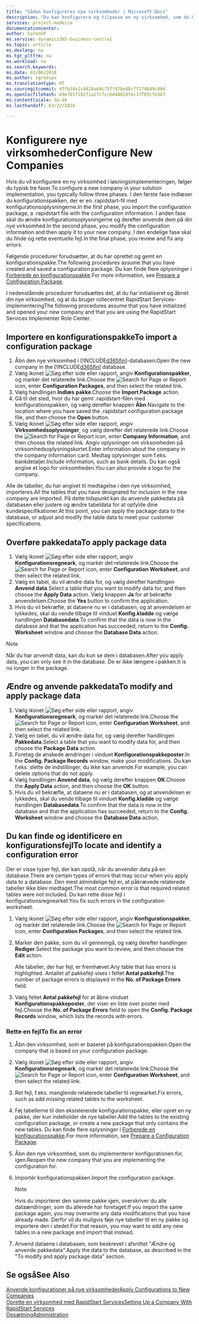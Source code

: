 ```yaml
---
title: "Sådan konfigureres nye virksomheder | Microsoft Docs"
description: "Du kan konfigurere og tilpasse en ny virksomhed, som du har oprettet. Hvis du vil finjustere din implementering, skal du fortsætte i tre faser for at fuldføre konfigurationen."
services: project-madeira
documentationcenter: 
author: SorenGP
ms.service: dynamics365-business-central
ms.topic: article
ms.devlang: na
ms.tgt_pltfrm: na
ms.workload: na
ms.search.keywords: 
ms.date: 03/06/2018
ms.author: sgroespe
ms.translationtype: HT
ms.sourcegitcommit: d7fb34e1c9428a64c71ff47be8bcff174649c00d
ms.openlocfilehash: b9e701f102f1a2fc7ccbd4882dfec37f65cfe3b7
ms.contentlocale: da-dk
ms.lasthandoff: 03/22/2018

---
```

# <a name="configure-new-companies"></a><span data-ttu-id="df0d7-104">Konfigurere nye virksomheder</span><span class="sxs-lookup"><span data-stu-id="df0d7-104">Configure New Companies</span></span>
<span data-ttu-id="df0d7-105">Hvis du vil konfigurere en ny virksomhed i løsningsimplementeringen, følger du typisk tre faser.</span><span class="sxs-lookup"><span data-stu-id="df0d7-105">To configure a new company in your solution implementation, you typically follow three phases.</span></span> <span data-ttu-id="df0d7-106">I den første fase indlæser du konfigurationspakken, der er en .rapidstart-fil med konfigurationsoplysningerne.</span><span class="sxs-lookup"><span data-stu-id="df0d7-106">In the first phase, you import the configuration package, a .rapidstart file with the configuration information.</span></span> <span data-ttu-id="df0d7-107">I anden fase skal du ændre konfigurationsoplysningerne og derefter anvende dem på din nye virksomhed.</span><span class="sxs-lookup"><span data-stu-id="df0d7-107">In the second phase, you modify the configuration information and then apply it to your new company.</span></span> <span data-ttu-id="df0d7-108">I den endelige fase skal du finde og rette eventuelle fejl.</span><span class="sxs-lookup"><span data-stu-id="df0d7-108">In the final phase, you review and fix any errors.</span></span>  

<span data-ttu-id="df0d7-109">Følgende procedurer forudsætter, at du har oprettet og gemt en konfigurationspakke.</span><span class="sxs-lookup"><span data-stu-id="df0d7-109">The following procedures assume that you have created and saved a configuration package.</span></span> <span data-ttu-id="df0d7-110">Du kan finde flere oplysninger i [Forberede en konfigurationspakke](admin-how-to-prepare-a-configuration-package.md).</span><span class="sxs-lookup"><span data-stu-id="df0d7-110">For more information, see [Prepare a Configuration Package](admin-how-to-prepare-a-configuration-package.md).</span></span>  

<span data-ttu-id="df0d7-111">I nedenstående procedurer forudsættes det, at du har initialiseret og åbnet din nye virksomhed, og at du bruger rollecentret RapidStart Services-implementering</span><span class="sxs-lookup"><span data-stu-id="df0d7-111">The following procedures assume that you have initialized and opened your new company and that you are using the RapidStart Services Implementer Role Center.</span></span>

## <a name="to-import-a-configuration-package"></a><span data-ttu-id="df0d7-112">Importere en konfigurationspakke</span><span class="sxs-lookup"><span data-stu-id="df0d7-112">To import a configuration package</span></span>  
1. <span data-ttu-id="df0d7-113">Åbn den nye virksomhed i [!INCLUDE[d365fin](includes/d365fin_md.md)]-databasen.</span><span class="sxs-lookup"><span data-stu-id="df0d7-113">Open the new company in the [!INCLUDE[d365fin](includes/d365fin_md.md)] database.</span></span>  
2. <span data-ttu-id="df0d7-114">Vælg ikonet ![Søg efter side eller rapport](media/ui-search/search_small.png "Ikonet Søg efter side eller rapport"), angiv **Konfigurationspakker**, og markér det relaterede link.</span><span class="sxs-lookup"><span data-stu-id="df0d7-114">Choose the ![Search for Page or Report](media/ui-search/search_small.png "Search for Page or Report icon") icon, enter **Configuration Packages**, and then select the related link.</span></span>  
3. <span data-ttu-id="df0d7-115">Vælg handlingen **Indlæs pakke**.</span><span class="sxs-lookup"><span data-stu-id="df0d7-115">Choose the **Import Package** action.</span></span>  
4. <span data-ttu-id="df0d7-116">Gå til det sted, hvor du har gemt .rapidstart-filen med konfigurationspakken, og vælg derefter knappen **Åbn**.</span><span class="sxs-lookup"><span data-stu-id="df0d7-116">Navigate to the location where you have saved the .rapidstart configuration package file, and then choose the **Open** button.</span></span>  
5. <span data-ttu-id="df0d7-117">Vælg ikonet ![Søg efter side eller rapport](media/ui-search/search_small.png "Ikonet Søg efter side eller rapport"), angiv **Virksomhedsoplysninger**, og vælg derefter det relaterede link.</span><span class="sxs-lookup"><span data-stu-id="df0d7-117">Choose the ![Search for Page or Report](media/ui-search/search_small.png "Search for Page or Report icon") icon, enter **Company Information**, and then choose the related link.</span></span> <span data-ttu-id="df0d7-118">Angiv oplysninger om virksomheden på virksomhedsoplysningskortet.</span><span class="sxs-lookup"><span data-stu-id="df0d7-118">Enter information about the company in the company information card.</span></span> <span data-ttu-id="df0d7-119">Medtag oplysninger som f.eks. bankdetaljer.</span><span class="sxs-lookup"><span data-stu-id="df0d7-119">Include information, such as bank details.</span></span> <span data-ttu-id="df0d7-120">Du kan også angive et logo for virksomheden.</span><span class="sxs-lookup"><span data-stu-id="df0d7-120">You can also provide a logo for the company.</span></span>  

<span data-ttu-id="df0d7-121">Alle de tabeller, du har angivet til medtagelse i den nye virksomhed, importeres.</span><span class="sxs-lookup"><span data-stu-id="df0d7-121">All the tables that you have designated for inclusion in the new company are imported.</span></span> <span data-ttu-id="df0d7-122">På dette tidspunkt kan du anvende pakkedata på databasen eller justere og ændre tabeldata for at opfylde dine kundespecifikationer.</span><span class="sxs-lookup"><span data-stu-id="df0d7-122">At this point, you can apply the package data to the database, or adjust and modify the table data to meet your customer specifications.</span></span>  

## <a name="to-apply-package-data"></a><span data-ttu-id="df0d7-123">Overføre pakkedata</span><span class="sxs-lookup"><span data-stu-id="df0d7-123">To apply package data</span></span>  
1. <span data-ttu-id="df0d7-124">Vælg ikonet ![Søg efter side eller rapport](media/ui-search/search_small.png "Ikonet Søg efter side eller rapport"), angiv **Konfigurationsregneark**, og markér det relaterede link.</span><span class="sxs-lookup"><span data-stu-id="df0d7-124">Choose the ![Search for Page or Report](media/ui-search/search_small.png "Search for Page or Report icon") icon, enter **Configuration Worksheet**, and then select the related link.</span></span>  
2. <span data-ttu-id="df0d7-125">Vælg en tabel, du vil ændre data for, og vælg derefter handlingen **Anvend data**.</span><span class="sxs-lookup"><span data-stu-id="df0d7-125">Select a table that you want to modify data for, and then choose the **Apply Data** action.</span></span> <span data-ttu-id="df0d7-126">Vælg knappen **Ja** for at bekræfte anvendelsen.</span><span class="sxs-lookup"><span data-stu-id="df0d7-126">Choose the **Yes** button to confirm the application.</span></span>
3. <span data-ttu-id="df0d7-127">Hvis du vil bekræfte, at dataene nu er i databasen, og at anvendelsen er lykkedes, skal du vende tilbage til vinduet **Konfig.kladde** og vælge handlingen **Databasedata**.</span><span class="sxs-lookup"><span data-stu-id="df0d7-127">To confirm that the data is now in the database and that the application has succeeded, return to the **Config. Worksheet** window and choose the **Database Data** action.</span></span>  

> [!NOTE]  
>  <span data-ttu-id="df0d7-128">Når du har anvendt data, kan du kun se dem i databasen.</span><span class="sxs-lookup"><span data-stu-id="df0d7-128">After you apply data, you can only see it in the database.</span></span> <span data-ttu-id="df0d7-129">De er ikke længere i pakken.</span><span class="sxs-lookup"><span data-stu-id="df0d7-129">It is no longer in the package.</span></span>  

## <a name="to-modify-and-apply-package-data"></a><span data-ttu-id="df0d7-130">Ændre og anvende pakkedata</span><span class="sxs-lookup"><span data-stu-id="df0d7-130">To modify and apply package data</span></span>  
1. <span data-ttu-id="df0d7-131">Vælg ikonet ![Søg efter side eller rapport](media/ui-search/search_small.png "Ikonet Søg efter side eller rapport"), angiv **Konfigurationsregneark**, og markér det relaterede link.</span><span class="sxs-lookup"><span data-stu-id="df0d7-131">Choose the ![Search for Page or Report](media/ui-search/search_small.png "Search for Page or Report icon") icon, enter **Configuration Worksheet**, and then select the related link.</span></span>  
2. <span data-ttu-id="df0d7-132">Vælg en tabel, du vil ændre data for, og vælg derefter handlingen **Pakkedata**.</span><span class="sxs-lookup"><span data-stu-id="df0d7-132">Select a table that you want to modify data for, and then choose the **Package Data** action.</span></span>  
3. <span data-ttu-id="df0d7-133">Foretag de ønskede ændringer i vinduet **Konfigurationspakkeposter**.</span><span class="sxs-lookup"><span data-stu-id="df0d7-133">In the **Config. Package Records** window, make your modifications.</span></span> <span data-ttu-id="df0d7-134">Du kan f.eks. slette de indstillinger, du ikke kan anvende.</span><span class="sxs-lookup"><span data-stu-id="df0d7-134">For example, you can delete options that do not apply.</span></span>  
4. <span data-ttu-id="df0d7-135">Vælg handlingen **Anvend data**, og vælg derefter knappen **OK**.</span><span class="sxs-lookup"><span data-stu-id="df0d7-135">Choose the **Apply Data** action, and then choose the **OK** button.</span></span>  
5. <span data-ttu-id="df0d7-136">Hvis du vil bekræfte, at dataene nu er i databasen, og at anvendelsen er lykkedes, skal du vende tilbage til vinduet **Konfig.kladde** og vælge handlingen **Databasedata**.</span><span class="sxs-lookup"><span data-stu-id="df0d7-136">To confirm that the data is now in the database and that the application has succeeded, return to the **Config. Worksheet** window and choose the **Database Data** action.</span></span>  

## <a name="to-locate-and-identify-a-configuration-error"></a><span data-ttu-id="df0d7-137">Du kan finde og identificere en konfigurationsfejl</span><span class="sxs-lookup"><span data-stu-id="df0d7-137">To locate and identify a configuration error</span></span>  
<span data-ttu-id="df0d7-138">Der er visse typer fejl, der kan opstå, når du anvender data på en database.</span><span class="sxs-lookup"><span data-stu-id="df0d7-138">There are certain types of errors that may occur when you apply data to a database.</span></span> <span data-ttu-id="df0d7-139">Den mest almindelige fejl er, at påkrævede relaterede tabeller ikke blev medtaget.</span><span class="sxs-lookup"><span data-stu-id="df0d7-139">The most common error is that required related tables were not included.</span></span> <span data-ttu-id="df0d7-140">Du kan rette disse fejl i konfigurationsregnearket.</span><span class="sxs-lookup"><span data-stu-id="df0d7-140">You fix such errors in the configuration worksheet.</span></span>

1. <span data-ttu-id="df0d7-141">Vælg ikonet ![Søg efter side eller rapport](media/ui-search/search_small.png "Ikonet Søg efter side eller rapport"), angiv **Konfigurationspakker**, og markér det relaterede link.</span><span class="sxs-lookup"><span data-stu-id="df0d7-141">Choose the ![Search for Page or Report](media/ui-search/search_small.png "Search for Page or Report icon") icon, enter **Configuration Packages**, and then select the related link.</span></span>  
2. <span data-ttu-id="df0d7-142">Marker den pakke, som du vil gennemgå, og vælg derefter handlingen **Rediger**.</span><span class="sxs-lookup"><span data-stu-id="df0d7-142">Select the package you want to review, and then choose the **Edit** action.</span></span>  

    <span data-ttu-id="df0d7-143">Alle tabeller, der har fejl, er fremhævet.</span><span class="sxs-lookup"><span data-stu-id="df0d7-143">Any table that has errors is highlighted.</span></span> <span data-ttu-id="df0d7-144">Antallet af pakkefejl vises i feltet **Antal pakkefejl**.</span><span class="sxs-lookup"><span data-stu-id="df0d7-144">The number of package errors is displayed in the **No. of Package Errors** field.</span></span>  

3. <span data-ttu-id="df0d7-145">Vælg feltet **Antal pakkefejl** for at åbne vinduet **Konfigurationspakkeposter**, der viser en liste over poster med fejl.</span><span class="sxs-lookup"><span data-stu-id="df0d7-145">Choose the **No. of Package Errors** field to open the **Config. Package Records** window, which lists the records with errors.</span></span>  

### <a name="to-fix-an-error"></a><span data-ttu-id="df0d7-146">Rette en fejl</span><span class="sxs-lookup"><span data-stu-id="df0d7-146">To fix an error</span></span>  
1. <span data-ttu-id="df0d7-147">Åbn den virksomhed, som er baseret på konfigurationspakken.</span><span class="sxs-lookup"><span data-stu-id="df0d7-147">Open the company that is based on your configuration package.</span></span>  
2. <span data-ttu-id="df0d7-148">Vælg ikonet ![Søg efter side eller rapport](media/ui-search/search_small.png "Ikonet Søg efter side eller rapport"), angiv **Konfigurationsregneark**, og markér det relaterede link.</span><span class="sxs-lookup"><span data-stu-id="df0d7-148">Choose the ![Search for Page or Report](media/ui-search/search_small.png "Search for Page or Report icon") icon, enter **Configuration Worksheet**, and then select the related link.</span></span>  
3. <span data-ttu-id="df0d7-149">Ret fejl, f.eks. manglende relaterede tabeller til regnearket.</span><span class="sxs-lookup"><span data-stu-id="df0d7-149">Fix errors, such as add missing related tables to the worksheet.</span></span>  
4. <span data-ttu-id="df0d7-150">Føj tabellerne til den eksisterende konfigurationspakke, eller opret en ny pakke, der kun indeholder de nye tabeller.</span><span class="sxs-lookup"><span data-stu-id="df0d7-150">Add the tables to the existing configuration package, or create a new package that only contains the new tables.</span></span> <span data-ttu-id="df0d7-151">Du kan finde flere oplysninger i [Forberede en konfigurationspakke](admin-how-to-prepare-a-configuration-package.md).</span><span class="sxs-lookup"><span data-stu-id="df0d7-151">For more information, see [Prepare a Configuration Package](admin-how-to-prepare-a-configuration-package.md).</span></span>  
5. <span data-ttu-id="df0d7-152">Åbn den nye virksomhed, som du implementerer konfigurationen for, igen.</span><span class="sxs-lookup"><span data-stu-id="df0d7-152">Reopen the new company that you are implementing the configuration for.</span></span>  
6. <span data-ttu-id="df0d7-153">Importér konfigurationspakken.</span><span class="sxs-lookup"><span data-stu-id="df0d7-153">Import the configuration package.</span></span>  

    > [!NOTE]  
    >  <span data-ttu-id="df0d7-154">Hvis du importerer den samme pakke igen, overskriver du alle dataændringer, som du allerede har foretaget.</span><span class="sxs-lookup"><span data-stu-id="df0d7-154">If you import the same package again, you may overwrite any data modifications that you have already made.</span></span> <span data-ttu-id="df0d7-155">Derfor vil du muligvis føje nye tabeller til en ny pakke og importere den i stedet.</span><span class="sxs-lookup"><span data-stu-id="df0d7-155">For that reason, you may want to add any new tables in a new package and import that instead.</span></span>  

7. <span data-ttu-id="df0d7-156">Anvend dataene i databasen, som beskrevet i afsnittet "Ændre og anvende pakkedata".</span><span class="sxs-lookup"><span data-stu-id="df0d7-156">Apply the data to the database, as described in the "To modify and apply package data" section.</span></span>

## <a name="see-also"></a><span data-ttu-id="df0d7-157">Se også</span><span class="sxs-lookup"><span data-stu-id="df0d7-157">See Also</span></span>  
[<span data-ttu-id="df0d7-158">Anvende konfigurationer på nye virksomheder</span><span class="sxs-lookup"><span data-stu-id="df0d7-158">Apply Configurations to New Companies</span></span>](admin-apply-configuration-to-new-companies.md)  
[<span data-ttu-id="df0d7-159">Oprette en virksomhed med RapidStart Services</span><span class="sxs-lookup"><span data-stu-id="df0d7-159">Setting Up a Company With RapidStart Services</span></span>](admin-set-up-a-company-with-rapidstart.md)  
[<span data-ttu-id="df0d7-160">Opsætning</span><span class="sxs-lookup"><span data-stu-id="df0d7-160">Administration</span></span>](admin-setup-and-administration.md)

